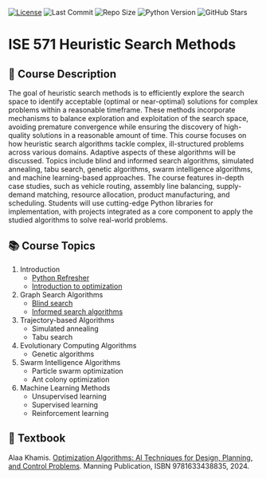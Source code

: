 [![License](https://img.shields.io/badge/License-Apache_2.0-blue.svg)](https://github.com/Dr-AlaaKhamis/ISE571/blob/main/LICENSE)
![Last Commit](https://img.shields.io/github/last-commit/Dr-AlaaKhamis/ISE571)
![Repo Size](https://img.shields.io/github/repo-size/Dr-AlaaKhamis/ISE571)
![Python Version](https://img.shields.io/badge/python-3.8%2B-blue)
![GitHub Stars](https://img.shields.io/github/stars/Dr-AlaaKhamis/ISE571?style=social)


# ISE 571 Heuristic Search Methods

## 📘 Course Description

The goal of heuristic search methods is to efficiently explore the search space to identify acceptable (optimal or near-optimal) solutions for complex problems within a reasonable timeframe. These methods incorporate mechanisms to balance exploration and exploitation of the search space, avoiding premature convergence while ensuring the discovery of high-quality solutions in a reasonable amount of time. This course focuses on how heuristic search algorithms tackle complex, ill-structured problems across various domains. Adaptive aspects of these algorithms will be discussed. Topics include blind and informed search algorithms, simulated annealing, tabu search, genetic algorithms, swarm intelligence algorithms, and machine learning-based approaches. The course features in-depth case studies, such as vehicle routing, assembly line balancing, supply-demand matching, resource allocation, product manufacturing, and scheduling. Students will use cutting-edge Python libraries for implementation, with projects integrated as a core component to apply the studied algorithms to solve real-world problems.

## 📚 Course Topics

1. Introduction
    * [Python Refresher](https://github.com/Dr-AlaaKhamis/ISE571/tree/main/1_Introduction/Python_refresher)
    * [Introduction to optimization](https://github.com/Dr-AlaaKhamis/ISE571/tree/main/1_Introduction/Intro_optimization)
2. Graph Search Algorithms
    * [Blind search](https://github.com/Dr-AlaaKhamis/ISE571/tree/main/2_Graph_search/Blind_search)
    * [Informed search algorithms](https://github.com/Dr-AlaaKhamis/ISE571/tree/main/2_Graph_search/Informed_search)
3. Trajectory-based Algorithms
    * Simulated annealing
    * Tabu search
4. Evolutionary Computing Algorithms
    * Genetic algorithms
5. Swarm Intelligence Algorithms
    * Particle swarm optimization
    * Ant colony optimization
6. Machine Learning Methods
    * Unsupervised learning
    * Supervised learning
    * Reinforcement learning

## 📖 Textbook

Alaa Khamis. [Optimization Algorithms: AI Techniques for Design, Planning, and Control Problems](https://www.manning.com/books/optimization-algorithms). Manning Publication, ISBN 9781633438835, 2024.
